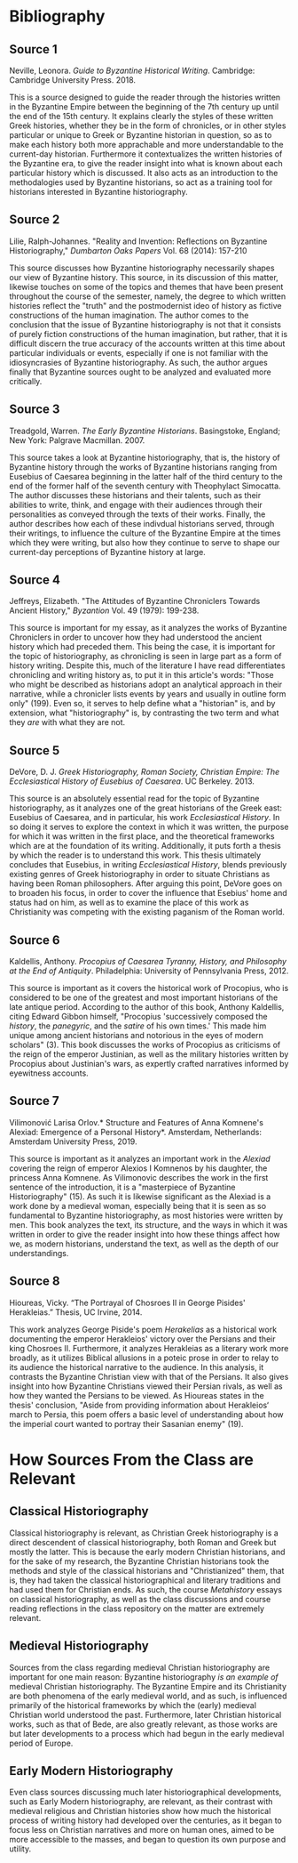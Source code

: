 # Bibliography
## Source 1
Neville, Leonora. *Guide to Byzantine Historical Writing*. Cambridge: Cambridge University Press. 2018.

This is a source designed to guide the reader through the histories written in the Byzantine Empire between the beginning of the 7th century up until the end of the 15th century. It explains clearly the styles of these written Greek histories, whether they be in the form of chronicles, or in other styles particular or unique to Greek or Byzantine historian in question, so as to make each history both more apprachable and more understandable to the current-day historian. Furthermore it contextualizes the written histories of the Byzantine era, to give the reader insight into what is known about each particular history which is discussed. It also acts as an introduction to the methodalogies used by Byzantine historians, so act as a training tool for historians interested in Byzantine historiography.

## Source 2
Lilie, Ralph-Johannes. "Reality and Invention: Reflections on Byzantine Historiography," *Dumbarton Oaks Papers* Vol. 68 (2014): 157-210

This source discusses how Byzantine historiography necessarily shapes our view of Byzantine history. This source, in its discussion of this matter, likewise touches on some of the topics and themes that have been present throughout the course of the semester, namely, the degree to which written histories reflect the "truth" and the postmodernist ideo of history as fictive constructions of the human imagination. The author comes to the conclusion that the issue of Byzantine historiography is not that it consists of purely fiction constructions of the human imagination, but rather, that it is difficult discern the true accuracy of the accounts written at this time about particular individuals or events, especially if one is not familiar with the idiosyncrasies of Byzantine historiography. As such, the author argues finally that Byzantine sources ought to be analyzed and evaluated more critically.

## Source 3
Treadgold, Warren. *The Early Byzantine Historians*. Basingstoke, England; New York: Palgrave Macmillan. 2007.

This source takes a look at Byzantine historiography, that is, the history of Byzantine history through the works of Byzantine historians ranging from Eusebius of Caesarea beginning in the latter half of the third century to the end of the former half of the seventh century with Theophylact Simocatta. The author discusses these historians and their talents, such as their abilities to write, think, and engage with their audiences through their personalities as conveyed through the texts of their works. Finally, the author describes how each of these indivdual historians served, through their writings, to influence the culture of the Byzantine Empire at the times which they were writing, but also how they continue to serve to shape our current-day perceptions of Byzantine history at large.

## Source 4

Jeffreys, Elizabeth. "The Attitudes of Byzantine Chroniclers Towards Ancient History," *Byzantion* Vol. 49 (1979): 199-238.

This source is important for my essay, as it analyzes the works of Byzantine Chroniclers in order to uncover how they had understood the ancient history which had preceded them. This being the case, it is important for the topic of historiography, as chronicling is seen in large part as a form of history writing. Despite this, much of the literature I have read differentiates chronicling and writing history as, to put it in this article's words: "Those who might be
 described as historians adopt an analytical approach in their narrative, while a chronicler lists events by years and usually in outline form only" (199). Even so, it serves to help define what a "historian" is, and by extension, what "historiography" is, by contrasting the two term and what they *are* with what they are not.
 
 ## Source 5
 
 DeVore, D. J. *Greek Historiography, Roman Society, Christian Empire: The Ecclesiastical History of Eusebius of Caesarea*. UC Berkeley. 2013.
 
 This source is an absolutely essential read for the topic of Byzantine historiography, as it analyzes one of the great historians of the Greek east: Eusebius of Caesarea, and in particular, his work *Ecclesiastical History*. In so doing it serves to explore the context in which it was written, the purpose for which it was written in the first place, and the theoretical frameworks which are at the foundation of its writing. Additionally, it puts forth a thesis by which the reader is to understand this work. This thesis ultimately concludes that Eusebius, in writing *Ecclesiastical History*, blends previously existing genres of Greek historiography in order to situate Christians as having been Roman philosophers. After arguing this point, DeVore goes on to broaden his focus, in order to cover the influence that Esebius' home and status had on him, as well as to examine the place of this work as Christianity was competing with the existing paganism of the Roman world.
 
 ## Source 6
 
 Kaldellis, Anthony. *Procopius of Caesarea Tyranny, History, and Philosophy at the End of Antiquity*. Philadelphia: University of Pennsylvania Press, 2012. 
 
 This source is important as it covers the historical work of Procopius, who is considered to be one of the greatest and most important historians of the late antique period. According to the author of this book, Anthony Kaldellis, citing Edward Gibbon himself, "Procopius 'successively composed the *history*, the *panegyric*, and the *satire* of his own times.' This made him unique among ancient historians and notorious in the eyes of modern scholars" (3). This book discusses the works of Procopius as criticisms of the reign of the emperor Justinian, as well as the military histories written by Procopius about Justinian's wars, as expertly crafted narratives informed by eyewitness accounts.
 
## Source 7

Vilimonović Larisa Orlov.* Structure and Features of Anna Komnene's Alexiad: Emergence of a Personal History*. Amsterdam, Netherlands: Amsterdam University Press, 2019. 

This source is important as it analyzes an important work in the *Alexiad* covering the reign of emperor Alexios I Komnenos by his daughter, the princess Anna Komnene. As Vilimonovic describes the work in the first sentence of the introduction, it is a "masterpiece of Byzantine Historiography" (15). As such it is likewise significant as the Alexiad is a work done by a medieval woman, especially being that it is seen as so fundamental to Byzantine historiography, as most histories were written by men. This book analyzes the text, its structure, and the ways in which it was written in order to give the reader insight into how these things affect how we, as modern historians, understand the text, as well as the depth of our understandings.

## Source 8

Hioureas, Vicky. “The Portrayal of Chosroes II in George Pisides' Herakleias.” Thesis, UC Irvine, 2014. 

This work analyzes George Piside's poem *Herakelias* as a historical work documenting the emperor Herakleios' victory over the Persians and their king Chosroes II. Furthermore, it analyzes Herakleias as a literary work more broadly, as it utilizes Biblical allusions in a poteic prose in order to relay to its audience the historical narrative to the audience. In this analysis, it contrasts the Byzantine Christian view with that of the Persians. It also gives insight into how Byzantine Christians viewed their Persian rivals, as well as how they wanted the Persians to be viewed. As Hioureas states in the thesis' conclusion, "Aside from providing information about Herakleios‘ march to Persia, this poem offers a basic level of understanding about how the imperial court wanted to portray their Sasanian enemy" (19).

# How Sources From the Class are Relevant
## Classical Historiography
Classical historiography is relevant, as Christian Greek historiography is a direct descendent of classical historiography, both Roman and Greek but mostly the latter. This is because the early modern Christian historians, and for the sake of my research, the Byzantine Christian historians took the methods and style of the classical historians and "Christianized" them, that is, they had taken the classical historiographical and literary traditions and had used them for Christian ends. As such, the course *Metahistory* essays on classical historiography, as well as the class discussions and course reading reflections in the class repository on the matter are extremely relevant.

## Medieval Historiography
Sources from the class regarding medieval Christian historiography are important for one main reason: Byzantine historiography *is an example of* medieval Christian historiography. The Byzantine Empire and its Christianity are both phenomena of the early medieval world, and as such, is influenced primarily of the historical frameworks by which the (early) medieval Christian world understood the past. Furthermore, later Christian historical works, such as that of Bede, are also greatly relevant, as those works are but later developments to a process which had begun in the early medieval period of Europe.

## Early Modern Historiography
Even class sources discussing much later historiographical developments, such as Early Modern historiography, are relevant, as their contrast with medieval religious and Christian histories show how much the historical process of writing history had developed over the centuries, as it began to focus less on Christian narratives and more on human ones, aimed to be more accessible to the masses, and began to question its own purpose and utility. 
